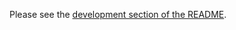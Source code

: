 Please see the [development section of the README](https://github.com/arp242/gopher.vim#development).
